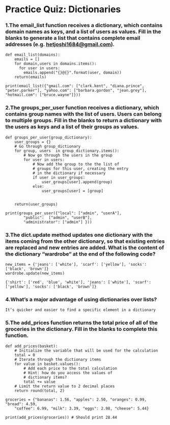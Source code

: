 # Practice Quiz: Dictionaries

### 1.The email_list function receives a dictionary, which contains domain names as keys, and a list of users as values. Fill in the blanks to generate a list that contains complete email addresses (e.g. hetjoshi1684@gmail.com).

```
def email_list(domains):
	emails = []
	for domain,users in domains.items():
	  for user in users:
	    emails.append("{}@{}".format(user, domain))
	return(emails)

print(email_list({"gmail.com": ["clark.kent", "diana.prince", "peter.parker"], "yahoo.com": ["barbara.gordon", "jean.grey"], "hotmail.com": ["bruce.wayne"]}))
```

### 2.The groups_per_user function receives a dictionary, which contains group names with the list of users. Users can belong to multiple groups. Fill in the blanks to return a dictionary with the users as keys and a list of their groups as values.

```
def groups_per_user(group_dictionary):
	user_groups = {}
	# Go through group_dictionary
	for group, users  in group_dictionary.items():
		# Now go through the users in the group
		for user in users:
			# Now add the group to the the list of
			# groups for this user, creating the entry
            # in the dictionary if necessary
			if user in user_groups:
				user_groups[user].append(group)
			else:
				user_groups[user] = [group]
				

	return(user_groups)

print(groups_per_user({"local": ["admin", "userA"],
		"public":  ["admin", "userB"],
		"administrator": ["admin"] }))
```

### 3.The dict.update method updates one dictionary with the items coming from the other dictionary, so that existing entries are replaced and new entries are added. What is the content of the dictionary “wardrobe“ at the end of the following code?

```
new_items = {'jeans': ['white'], 'scarf': ['yellow'], 'socks': ['black', 'brown']}
wardrobe.update(new_items)
```

    {'shirt': ['red', 'blue', 'white'], 'jeans': ['white'], 'scarf': ['yellow'], 'socks': ['black', 'brown']}

### 4.What’s a major advantage of using dictionaries over lists?

    It’s quicker and easier to find a specific element in a dictionary

### 5.The add_prices function returns the total price of all of the groceries in the dictionary. Fill in the blanks to complete this function.

```
def add_prices(basket):
	# Initialize the variable that will be used for the calculation
	total = 0
	# Iterate through the dictionary items
	for value in basket.values():
		# Add each price to the total calculation
		# Hint: how do you access the values of
		# dictionary items?
		total += value
	# Limit the return value to 2 decimal places
	return round(total, 2)  

groceries = {"bananas": 1.56, "apples": 2.50, "oranges": 0.99, "bread": 4.59, 
	"coffee": 6.99, "milk": 3.39, "eggs": 2.98, "cheese": 5.44}

print(add_prices(groceries)) # Should print 28.44

```